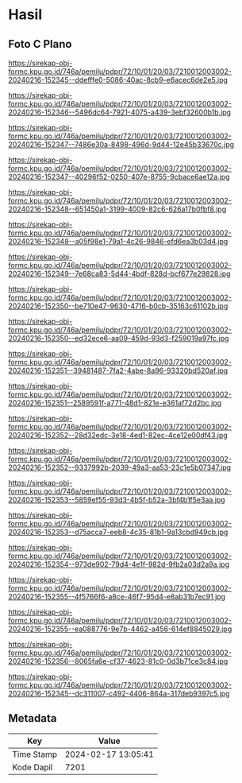 # Hasil

## Foto C Plano

https://sirekap-obj-formc.kpu.go.id/746a/pemilu/pdpr/72/10/01/20/03/7210012003002-20240216-152345--ddefffe0-5086-40ac-8cb9-e6acec6de2e5.jpg

https://sirekap-obj-formc.kpu.go.id/746a/pemilu/pdpr/72/10/01/20/03/7210012003002-20240216-152346--5496dc64-7921-4075-a439-3ebf32600b1b.jpg

https://sirekap-obj-formc.kpu.go.id/746a/pemilu/pdpr/72/10/01/20/03/7210012003002-20240216-152347--7486e30a-8498-496d-9d44-12e45b33670c.jpg

https://sirekap-obj-formc.kpu.go.id/746a/pemilu/pdpr/72/10/01/20/03/7210012003002-20240216-152347--40296f52-0250-407e-8755-9cbace6ae12a.jpg

https://sirekap-obj-formc.kpu.go.id/746a/pemilu/pdpr/72/10/01/20/03/7210012003002-20240216-152348--651450a1-3199-4009-82c6-626a17b0fbf8.jpg

https://sirekap-obj-formc.kpu.go.id/746a/pemilu/pdpr/72/10/01/20/03/7210012003002-20240216-152348--a05f98e1-79a1-4c26-9846-efd6ea3b03d4.jpg

https://sirekap-obj-formc.kpu.go.id/746a/pemilu/pdpr/72/10/01/20/03/7210012003002-20240216-152349--7e68ca83-5d44-4bdf-828d-bcf677e29828.jpg

https://sirekap-obj-formc.kpu.go.id/746a/pemilu/pdpr/72/10/01/20/03/7210012003002-20240216-152350--be710e47-9630-4716-b0cb-35163c61102b.jpg

https://sirekap-obj-formc.kpu.go.id/746a/pemilu/pdpr/72/10/01/20/03/7210012003002-20240216-152350--ed32ece6-aa09-459d-93d3-f259019a97fc.jpg

https://sirekap-obj-formc.kpu.go.id/746a/pemilu/pdpr/72/10/01/20/03/7210012003002-20240216-152351--39481487-7fa2-4abe-8a96-93320bd520af.jpg

https://sirekap-obj-formc.kpu.go.id/746a/pemilu/pdpr/72/10/01/20/03/7210012003002-20240216-152351--2589591f-a771-48d1-821e-e361af72d2bc.jpg

https://sirekap-obj-formc.kpu.go.id/746a/pemilu/pdpr/72/10/01/20/03/7210012003002-20240216-152352--28d32edc-3e18-4ed1-82ec-4ce12e00df43.jpg

https://sirekap-obj-formc.kpu.go.id/746a/pemilu/pdpr/72/10/01/20/03/7210012003002-20240216-152352--9337992b-2039-49a3-aa53-23c1e5b07347.jpg

https://sirekap-obj-formc.kpu.go.id/746a/pemilu/pdpr/72/10/01/20/03/7210012003002-20240216-152353--5859ef55-93d3-4b5f-b52a-3bf4b1f5e3aa.jpg

https://sirekap-obj-formc.kpu.go.id/746a/pemilu/pdpr/72/10/01/20/03/7210012003002-20240216-152353--d75acca7-eeb8-4c35-81b1-9a13cbd949cb.jpg

https://sirekap-obj-formc.kpu.go.id/746a/pemilu/pdpr/72/10/01/20/03/7210012003002-20240216-152354--973de902-79d4-4e1f-982d-9fb2a03d2a9a.jpg

https://sirekap-obj-formc.kpu.go.id/746a/pemilu/pdpr/72/10/01/20/03/7210012003002-20240216-152355--4f5766f6-a8ce-46f7-95d4-e8ab31b7ec91.jpg

https://sirekap-obj-formc.kpu.go.id/746a/pemilu/pdpr/72/10/01/20/03/7210012003002-20240216-152355--ea088776-9e7b-4462-a456-614ef8845029.jpg

https://sirekap-obj-formc.kpu.go.id/746a/pemilu/pdpr/72/10/01/20/03/7210012003002-20240216-152356--8065fa6e-cf37-4623-81c0-0d3b71ce3c84.jpg

https://sirekap-obj-formc.kpu.go.id/746a/pemilu/pdpr/72/10/01/20/03/7210012003002-20240216-152345--dc311007-c492-4406-864a-317deb9397c5.jpg


## Metadata

| Key        | Value               |
| ---------- | ------------------- |
| Time Stamp | 2024-02-17 13:05:41 |
| Kode Dapil | 7201                |



